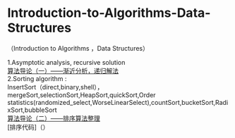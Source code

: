 # Introduction-to-Algorithms-Data-Structures
（Introduction to Algorithms ，Data Structures）

1.Asymptotic analysis, recursive solution<br> 
[算法导论（一）——渐近分析，递归解法](http://blog.csdn.net/u010385790/article/details/77892274"悬停显示")  
2.Sorting algorithm :<br> 
InsertSort（direct,binary,shell），mergeSort,selectionSort,HeapSort,quickSort,Order statistics(randomized_select,WorseLinearSelect),countSort,bucketSort,RadixSort,bubbleSort<br> 
[算法导论（二）——排序算法整理](http://blog.csdn.net/u010385790/article/details/78311022"悬停显示") <br> 
[排序代码]（）

